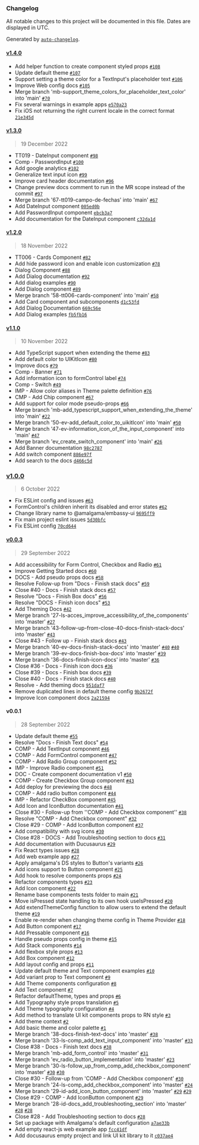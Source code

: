 ### Changelog

All notable changes to this project will be documented in this file. Dates are displayed in UTC.

Generated by [`auto-changelog`](https://github.com/CookPete/auto-changelog).

#### [v1.4.0](https://git.amalgama.co/amalgama/packages/compare/v1.3.0...v1.4.0)

- Add helper function to create component styled props [`#108`](https://git.amalgama.co/amalgama/packages/pull/108)
- Update default theme [`#107`](https://git.amalgama.co/amalgama/packages/pull/107)
- Support setting a theme color for a TextInput's placeholder text [`#106`](https://git.amalgama.co/amalgama/packages/pull/106)
- Improve Web config docs [`#105`](https://git.amalgama.co/amalgama/packages/pull/105)
- Merge branch 'mb-support_theme_colors_for_placeholder_text_color' into 'main' [`#70`](https://git.amalgama.co/amalgama/packages/issues/70)
- Fix several warnings in example apps [`e570a23`](https://git.amalgama.co/amalgama/packages/commit/e570a23baf41dc1c2b7709c3b9305a5780107b92)
- Fix iOS not returning the right current locale in the correct format [`21e345d`](https://git.amalgama.co/amalgama/packages/commit/21e345dfe5e4e00894718641dc8cca532721085e)

#### [v1.3.0](https://git.amalgama.co/amalgama/packages/compare/v1.2.0...v1.3.0)

> 19 December 2022

- TT019 - DateInput component [`#98`](https://git.amalgama.co/amalgama/packages/pull/98)
- Comp -  PasswordInput [`#100`](https://git.amalgama.co/amalgama/packages/pull/100)
- Add google analytics [`#102`](https://git.amalgama.co/amalgama/packages/pull/102)
- Generalize text input icon [`#99`](https://git.amalgama.co/amalgama/packages/pull/99)
- Improve card header documentation [`#96`](https://git.amalgama.co/amalgama/packages/pull/96)
- Change preview docs comment to run in the MR scope instead of the commit [`#97`](https://git.amalgama.co/amalgama/packages/pull/97)
- Merge branch '67-tt019-campo-de-fechas' into 'main' [`#67`](https://git.amalgama.co/amalgama/packages/issues/67)
- Add DateInput component [`005ed0b`](https://git.amalgama.co/amalgama/packages/commit/005ed0b81998ae44d04626c12e17d1aaa18cee0b)
- Add PasswordInput component [`ebcb3a7`](https://git.amalgama.co/amalgama/packages/commit/ebcb3a712a8252352b8808718d82d2518636f3f6)
- Add documentation for the DateInput component [`c32da1d`](https://git.amalgama.co/amalgama/packages/commit/c32da1d9d047bc25e0c20cbf553738a2a75676ae)

#### [v1.2.0](https://git.amalgama.co/amalgama/packages/compare/v1.1.0...v1.2.0)

> 18 November 2022

- TT006 - Cards Component [`#82`](https://git.amalgama.co/amalgama/packages/pull/82)
- Add hide password icon and enable icon customization [`#78`](https://git.amalgama.co/amalgama/packages/pull/78)
- Dialog Component [`#88`](https://git.amalgama.co/amalgama/packages/pull/88)
- Add Dialog documentation [`#92`](https://git.amalgama.co/amalgama/packages/pull/92)
- Add dialog examples [`#90`](https://git.amalgama.co/amalgama/packages/pull/90)
- Add Dialog component [`#89`](https://git.amalgama.co/amalgama/packages/pull/89)
- Merge branch '58-tt006-cards-component' into 'main' [`#58`](https://git.amalgama.co/amalgama/packages/issues/58)
- Add Card component and subcomponents [`d1c53fd`](https://git.amalgama.co/amalgama/packages/commit/d1c53fd7496a6aec243ac84e2bf8dc7ec629eaac)
- Add Dialog Documentation [`669c56e`](https://git.amalgama.co/amalgama/packages/commit/669c56e6b7d3f327b5012709109993a54c421e33)
- Add Dialog examples [`fb5fb16`](https://git.amalgama.co/amalgama/packages/commit/fb5fb16f1097da0a383e5be244b78d4e75ca61b9)

#### [v1.1.0](https://git.amalgama.co/amalgama/packages/compare/v1.0.0...v1.1.0)

> 10 November 2022

- Add TypeScript support when extending the theme [`#83`](https://git.amalgama.co/amalgama/packages/pull/83)
- Add default color to UIKitIcon [`#80`](https://git.amalgama.co/amalgama/packages/pull/80)
- Improve docs [`#79`](https://git.amalgama.co/amalgama/packages/pull/79)
- Comp - Banner [`#71`](https://git.amalgama.co/amalgama/packages/pull/71)
- Add information icon to formControl label [`#74`](https://git.amalgama.co/amalgama/packages/pull/74)
- Comp - Switch [`#49`](https://git.amalgama.co/amalgama/packages/pull/49)
- IMP - Allow color aliases in Theme palette definition [`#76`](https://git.amalgama.co/amalgama/packages/pull/76)
- CMP - Add Chip component [`#67`](https://git.amalgama.co/amalgama/packages/pull/67)
- Add support for color mode pseudo-props [`#66`](https://git.amalgama.co/amalgama/packages/pull/66)
- Merge branch 'mb-add_typescript_support_when_extending_the_theme' into 'main' [`#22`](https://git.amalgama.co/amalgama/packages/issues/22)
- Merge branch '50-ev-add_default_color_to_uikitIcon' into 'main' [`#50`](https://git.amalgama.co/amalgama/packages/issues/50)
- Merge branch '47-ev-information_icon_of_the_input_component' into 'main' [`#47`](https://git.amalgama.co/amalgama/packages/issues/47)
- Merge branch 'ev_create_switch_component' into 'main' [`#26`](https://git.amalgama.co/amalgama/packages/issues/26)
- Add Banner documentation [`98c2787`](https://git.amalgama.co/amalgama/packages/commit/98c27875a13590c675e15d55900c499efb63061a)
- Add switch component [`886e97f`](https://git.amalgama.co/amalgama/packages/commit/886e97f46855593ce91769dc2702799ffa39ed7d)
- Add search to the docs [`d466c5d`](https://git.amalgama.co/amalgama/packages/commit/d466c5d199f44339abefc0c6b955337fa067b662)

### [v1.0.0](https://git.amalgama.co/amalgama/packages/compare/v0.0.3...v1.0.0)

> 6 October 2022

- Fix ESLint config and issues [`#63`](https://git.amalgama.co/amalgama/packages/pull/63)
- FormControl's children inherit its disabled and error states [`#62`](https://git.amalgama.co/amalgama/packages/pull/62)
- Change library name to @amalgama/embassy-ui [`9695ff9`](https://git.amalgama.co/amalgama/packages/commit/9695ff9386c4a9f7d6b0bef2c68ce663fa7ef64e)
- Fix main project eslint issues [`5d30bfc`](https://git.amalgama.co/amalgama/packages/commit/5d30bfce2f0a2d0ef1a10a4bfd0774eb981b1304)
- Fix ESLint config [`70cd644`](https://git.amalgama.co/amalgama/packages/commit/70cd644802f44fb3ee9a54964d3c4035035f2b35)

#### [v0.0.3](https://git.amalgama.co/amalgama/packages/compare/v0.0.1...v0.0.3)

> 29 September 2022

- Add accessibility for Form Control, Checkbox and Radio [`#61`](https://git.amalgama.co/amalgama/packages/pull/61)
- Improve Getting Started docs [`#60`](https://git.amalgama.co/amalgama/packages/pull/60)
- DOCS - Add pseudo props docs [`#58`](https://git.amalgama.co/amalgama/packages/pull/58)
- Resolve Follow-up from "Docs - Finish stack docs" [`#59`](https://git.amalgama.co/amalgama/packages/pull/59)
- Close #40 - Docs - Finish stack docs [`#57`](https://git.amalgama.co/amalgama/packages/pull/57)
- Resolve "Docs - Finish Box docs" [`#56`](https://git.amalgama.co/amalgama/packages/pull/56)
- Resolve "DOCS - Finish icon docs" [`#53`](https://git.amalgama.co/amalgama/packages/pull/53)
- Add Theming Docs [`#42`](https://git.amalgama.co/amalgama/packages/pull/42)
- Merge branch '27-ls-acces_improve_accessibility_of_the_components' into 'master' [`#27`](https://git.amalgama.co/amalgama/packages/issues/27)
- Merge branch '43-follow-up-from-close-40-docs-finish-stack-docs' into 'master' [`#43`](https://git.amalgama.co/amalgama/packages/issues/43)
- Close #43 - Follow up - Finish stack docs [`#43`](https://git.amalgama.co/amalgama/packages/issues/43)
- Merge branch '40-ev-docs-finish-stack-docs' into 'master' [`#40`](https://git.amalgama.co/amalgama/packages/issues/40) [`#40`](https://git.amalgama.co/amalgama/packages/issues/40)
- Merge branch '39-ev-docs-finish-box-docs' into 'master' [`#39`](https://git.amalgama.co/amalgama/packages/issues/39)
- Merge branch '36-docs-finish-icon-docs' into 'master' [`#36`](https://git.amalgama.co/amalgama/packages/issues/36)
- Close #36 - Docs - Finish icon docs [`#36`](https://git.amalgama.co/amalgama/packages/issues/36)
- Close #39 - Docs - Finish box docs [`#39`](https://git.amalgama.co/amalgama/packages/issues/39)
- Close #40 - Docs - Finish stack docs [`#40`](https://git.amalgama.co/amalgama/packages/issues/40)
- Resolve - Add theming docs [`951daf7`](https://git.amalgama.co/amalgama/packages/commit/951daf732f236b656af0b09567f58d704fced44e)
- Remove duplicated lines in default theme config [`9b2672f`](https://git.amalgama.co/amalgama/packages/commit/9b2672f67330a701100f60b7f46e1339e74b4976)
- Improve Icon component docs [`2a21594`](https://git.amalgama.co/amalgama/packages/commit/2a215944f29558800a917eac2f3bbf29ce7b3ca7)

#### v0.0.1

> 28 September 2022

- Update default theme [`#55`](https://git.amalgama.co/amalgama/packages/pull/55)
- Resolve "Docs - Finish Text docs" [`#54`](https://git.amalgama.co/amalgama/packages/pull/54)
- COMP - Add TextInput component [`#46`](https://git.amalgama.co/amalgama/packages/pull/46)
- COMP - Add FormControl component [`#47`](https://git.amalgama.co/amalgama/packages/pull/47)
- COMP - Add Radio Group component [`#52`](https://git.amalgama.co/amalgama/packages/pull/52)
- IMP - Improve Radio component [`#51`](https://git.amalgama.co/amalgama/packages/pull/51)
- DOC - Create component documentation v1 [`#50`](https://git.amalgama.co/amalgama/packages/pull/50)
- COMP - Create Checkbox Group component [`#43`](https://git.amalgama.co/amalgama/packages/pull/43)
- Add deploy for previewing the docs [`#48`](https://git.amalgama.co/amalgama/packages/pull/48)
- COMP - Add radio button component [`#44`](https://git.amalgama.co/amalgama/packages/pull/44)
- IMP - Refactor CheckBox component [`#45`](https://git.amalgama.co/amalgama/packages/pull/45)
- Add Icon and IconButton documentation [`#41`](https://git.amalgama.co/amalgama/packages/pull/41)
- Close #30 - Follow-up from ''COMP - Add Checkbox component'' [`#38`](https://git.amalgama.co/amalgama/packages/pull/38)
- Resolve "COMP - Add Checkbox component" [`#32`](https://git.amalgama.co/amalgama/packages/pull/32)
- Close #29 - COMP - Add IconButton component [`#37`](https://git.amalgama.co/amalgama/packages/pull/37)
- Add compatibility with svg icons [`#30`](https://git.amalgama.co/amalgama/packages/pull/30)
- Close #28 - DOCS - Add Troubleshooting section to docs [`#31`](https://git.amalgama.co/amalgama/packages/pull/31)
- Add documentation with Ducusaurus [`#29`](https://git.amalgama.co/amalgama/packages/pull/29)
- Fix React types issues [`#28`](https://git.amalgama.co/amalgama/packages/pull/28)
- Add web example app [`#27`](https://git.amalgama.co/amalgama/packages/pull/27)
- Apply amalgama's DS styles to Button's variants [`#26`](https://git.amalgama.co/amalgama/packages/pull/26)
- Add icons support to Button component [`#25`](https://git.amalgama.co/amalgama/packages/pull/25)
- Add hook to resolve components props [`#24`](https://git.amalgama.co/amalgama/packages/pull/24)
- Refactor components types [`#23`](https://git.amalgama.co/amalgama/packages/pull/23)
- Add Icon component [`#22`](https://git.amalgama.co/amalgama/packages/pull/22)
- Rename base components tests folder to main [`#21`](https://git.amalgama.co/amalgama/packages/pull/21)
- Move isPressed state handling to its own hook useIsPressed [`#20`](https://git.amalgama.co/amalgama/packages/pull/20)
- Add extendThemeConfig function to allow users to extend the default theme [`#19`](https://git.amalgama.co/amalgama/packages/pull/19)
- Enable re-render when changing theme config in Theme Provider [`#18`](https://git.amalgama.co/amalgama/packages/pull/18)
- Add Button component [`#17`](https://git.amalgama.co/amalgama/packages/pull/17)
- Add Pressable component [`#16`](https://git.amalgama.co/amalgama/packages/pull/16)
- Handle pseudo props config in theme [`#15`](https://git.amalgama.co/amalgama/packages/pull/15)
- Add Stack components [`#14`](https://git.amalgama.co/amalgama/packages/pull/14)
- Add flexbox style props [`#13`](https://git.amalgama.co/amalgama/packages/pull/13)
- Add Box component [`#12`](https://git.amalgama.co/amalgama/packages/pull/12)
- Add layout config and props [`#11`](https://git.amalgama.co/amalgama/packages/pull/11)
- Update default theme and Text component examples [`#10`](https://git.amalgama.co/amalgama/packages/pull/10)
- Add variant prop to Text component [`#9`](https://git.amalgama.co/amalgama/packages/pull/9)
- Add Theme components configuration [`#8`](https://git.amalgama.co/amalgama/packages/pull/8)
- Add Text component [`#7`](https://git.amalgama.co/amalgama/packages/pull/7)
- Refactor defaultTheme, types and props [`#6`](https://git.amalgama.co/amalgama/packages/pull/6)
- Add Typography style props translation [`#5`](https://git.amalgama.co/amalgama/packages/pull/5)
- Add Theme typography configuration [`#4`](https://git.amalgama.co/amalgama/packages/pull/4)
- Add method to translate UI kit components props to RN style [`#3`](https://git.amalgama.co/amalgama/packages/pull/3)
- Add theme context [`#2`](https://git.amalgama.co/amalgama/packages/pull/2)
- Add basic theme and color palette [`#1`](https://git.amalgama.co/amalgama/packages/pull/1)
- Merge branch '38-docs-finish-text-docs' into 'master' [`#38`](https://git.amalgama.co/amalgama/packages/issues/38)
- Merge branch '33-ls-comp_add_text_input_component' into 'master' [`#33`](https://git.amalgama.co/amalgama/packages/issues/33)
- Close #38 - Docs - Finish text docs [`#38`](https://git.amalgama.co/amalgama/packages/issues/38)
- Merge branch 'mb-add_form_control' into 'master' [`#31`](https://git.amalgama.co/amalgama/packages/issues/31)
- Merge branch 'ev_radio_button_implementation' into 'master' [`#23`](https://git.amalgama.co/amalgama/packages/issues/23)
- Merge branch '30-ls-follow_up_from_comp_add_checkbox_component' into 'master' [`#30`](https://git.amalgama.co/amalgama/packages/issues/30) [`#30`](https://git.amalgama.co/amalgama/packages/issues/30)
- Close #30 - Follow-up from 'COMP - Add Checkbox component' [`#30`](https://git.amalgama.co/amalgama/packages/issues/30)
- Merge branch '24-ls-comp_add_checkbox_component' into 'master' [`#24`](https://git.amalgama.co/amalgama/packages/issues/24)
- Merge branch '29-id-add_icon_button_component' into 'master' [`#29`](https://git.amalgama.co/amalgama/packages/issues/29) [`#29`](https://git.amalgama.co/amalgama/packages/issues/29)
- Close #29 - COMP - Add IconButton component [`#29`](https://git.amalgama.co/amalgama/packages/issues/29)
- Merge branch '28-id-docs_add_troubleshooting_section' into 'master' [`#28`](https://git.amalgama.co/amalgama/packages/issues/28) [`#28`](https://git.amalgama.co/amalgama/packages/issues/28)
- Close #28 - Add Troubleshooting section to docs [`#28`](https://git.amalgama.co/amalgama/packages/issues/28)
- Set up package with Amalgama's default configuration [`a7ae33b`](https://git.amalgama.co/amalgama/packages/commit/a7ae33baa6ca29da8be7e007c628fa45312a77d5)
- Add empty react-js web example app [`fcc41df`](https://git.amalgama.co/amalgama/packages/commit/fcc41df9db41e2716fc89d5079252921cafdd07c)
- Add docusaurus empty project and link UI kit library to it [`c037ae4`](https://git.amalgama.co/amalgama/packages/commit/c037ae4647ceb30d6daa36c0017f61f0bbac6c07)
